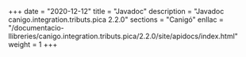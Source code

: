 +++
date        = "2020-12-12"
title       = "Javadoc"
description = "Javadoc canigo.integration.tributs.pica 2.2.0"
sections    = "Canigó"
enllac		= "/documentacio-llibreries/canigo.integration.tributs.pica/2.2.0/site/apidocs/index.html"
weight		= 1
+++
